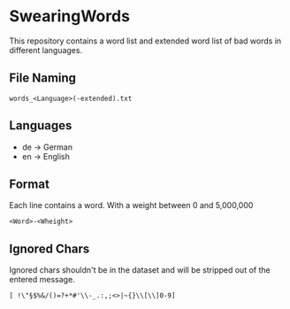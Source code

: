 # SwearingWords

This repository contains a word list and extended word list of bad words in different languages.

## File Naming
```
words_<Language>(-extended).txt
```

## Languages
- de -> German
- en -> English

## Format
Each line contains a word. With a weight between 0 and 5,000,000
```
<Word>-<Wheight>
```

## Ignored Chars
Ignored chars shouldn't be in the dataset and will be stripped out of the entered message.
```Regex
[ !\"§$%&/()=?+*#'\\-_.:,;<>|~{}\\[\\]0-9]
```
